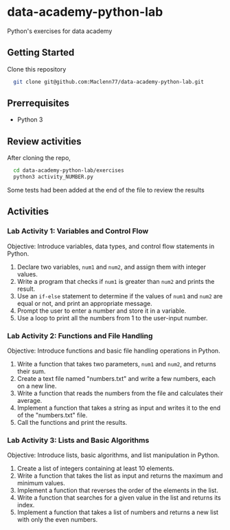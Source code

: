 # data-academy-python-lab

Python's exercises for data academy

## Getting Started

Clone this repository

```bash
  git clone git@github.com:Maclenn77/data-academy-python-lab.git
```

## Prerrequisites

- Python 3

## Review activities

After cloning the repo,

```bash
  cd data-academy-python-lab/exercises
  python3 activity_NUMBER.py
```

Some tests had been added at the end of the file to review the results

## Activities

### Lab Activity 1: Variables and Control Flow
Objective: Introduce variables, data types, and control flow statements in Python.

1. Declare two variables, `num1` and `num2`, and assign them with integer values.
2. Write a program that checks if `num1` is greater than `num2` and prints the result.
3. Use an `if-else` statement to determine if the values of `num1` and `num2` are equal or not, and print an appropriate message.
4. Prompt the user to enter a number and store it in a variable.
5. Use a loop to print all the numbers from 1 to the user-input number.

### Lab Activity 2: Functions and File Handling
Objective: Introduce functions and basic file handling operations in Python.

1. Write a function that takes two parameters, `num1` and `num2`, and returns their sum.
2. Create a text file named "numbers.txt" and write a few numbers, each on a new line.
3. Write a function that reads the numbers from the file and calculates their average.
4. Implement a function that takes a string as input and writes it to the end of the "numbers.txt" file.
5. Call the functions and print the results.

### Lab Activity 3: Lists and Basic Algorithms
Objective: Introduce lists, basic algorithms, and list manipulation in Python.

1. Create a list of integers containing at least 10 elements.
2. Write a function that takes the list as input and returns the maximum and minimum values.
3. Implement a function that reverses the order of the elements in the list.
4. Write a function that searches for a given value in the list and returns its index.
5. Implement a function that takes a list of numbers and returns a new list with only the even numbers.


